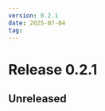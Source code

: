```yaml
---
version: 0.2.1
date: 2025-07-04
tag: 
---
```


# Release 0.2.1

## **Unreleased**

<!-- New entries will be added here -->

